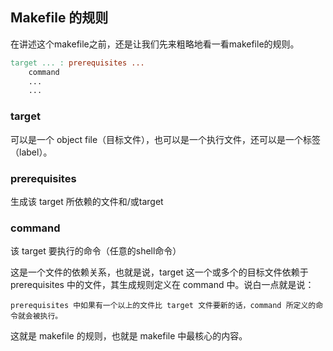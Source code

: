 ## Makefile 的规则

在讲述这个makefile之前，还是让我们先来粗略地看一看makefile的规则。

```makefile
target ... : prerequisites ...
	command
	...
	...
```

### target

可以是一个 object file（目标文件），也可以是一个执行文件，还可以是一个标签（label）。

### prerequisites

生成该 target 所依赖的文件和/或target

### command

该 target 要执行的命令（任意的shell命令）

这是一个文件的依赖关系，也就是说，target 这一个或多个的目标文件依赖于 prerequisites 中的文件，其生成规则定义在 command 中。说白一点就是说：

```
prerequisites 中如果有一个以上的文件比 target 文件要新的话，command 所定义的命令就会被执行。
```

这就是 makefile 的规则，也就是 makefile 中最核心的内容。

